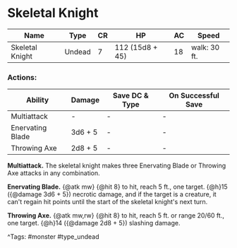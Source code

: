 # Skeletal Knight

| Name | Type | CR | HP | AC | Speed |
|------|------|----|----|----|-------|
| Skeletal Knight | Undead | 7 | 112 (15d8 + 45) | 18 | walk: 30 ft. |

### Actions:

| Ability | Damage | Save DC & Type | On Successful Save |
|---------|--------|----------------|--------------------|
| Multiattack | - | - | - |
| Enervating Blade | 3d6 + 5 | - | - |
| Throwing Axe | 2d8 + 5 | - | - |


**Multiattack.** The skeletal knight makes three Enervating Blade or Throwing Axe attacks in any combination.

**Enervating Blade.** {@atk mw} {@hit 8} to hit, reach 5 ft., one target. {@h}15 ({@damage 3d6 + 5}) necrotic damage, and if the target is a creature, it can't regain hit points until the start of the skeletal knight's next turn.

**Throwing Axe.** {@atk mw,rw} {@hit 8} to hit, reach 5 ft. or range 20/60 ft., one target. {@h}14 ({@damage 2d8 + 5}) slashing damage.

^Tags: #monster #type_undead